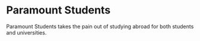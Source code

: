# Paramount Students

Paramount Students takes the pain out of studying abroad for both students and universities.
